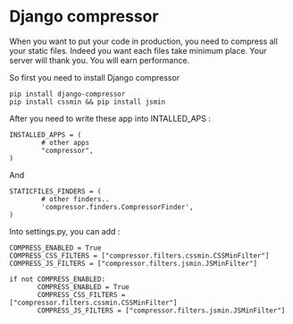 # Django compressor 

When you want to put your code in production, you need to compress all your static files.
Indeed you want each files take minimum place. Your server will thank you. You will earn performance.

So first you need to install Django compressor
```
pip install django-compressor
pip install cssmin && pip install jsmin
```

After you need to write these app into INTALLED_APS :

```
INSTALLED_APPS = (
        # other apps
        "compressor",
)
```
And
```
STATICFILES_FINDERS = (
        # other finders..
        'compressor.finders.CompressorFinder',
)
```

Into settings.py, you can add :
```
COMPRESS_ENABLED = True
COMPRESS_CSS_FILTERS = ["compressor.filters.cssmin.CSSMinFilter"]
COMPRESS_JS_FILTERS = ["compressor.filters.jsmin.JSMinFilter"]

if not COMPRESS_ENABLED:
       COMPRESS_ENABLED = True
       COMPRESS_CSS_FILTERS = ["compressor.filters.cssmin.CSSMinFilter"]
       COMPRESS_JS_FILTERS = ["compressor.filters.jsmin.JSMinFilter"]
```
